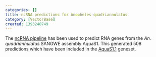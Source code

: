 ```yaml
---
categories: []
title: ncRNA predictions for Anopheles quadriannulatus
category: [VectorBase]
created: 1393248749
---
```

The <a href="/info/genome/genebuild/ncrna.html">ncRNA pipeline</a> has been used to predict RNA genes from the <em>An. quadriannulatus</em> SANGWE assembly AquaS1. This generated 508 predictions which have been included in the <a href="/organisms/anopheles-quadriannulatus/sangwe/AquaS1.1">AquaS1.1</a> geneset.
